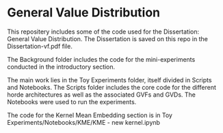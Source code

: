 # General Value Distribution

This repositery includes some of the code used for the Dissertation: General Value Distribution.
The Dissertation is saved on this repo in the Dissertation-vf.pdf file.

The Background folder includes the code for the mini-experiments conducted in the introductory section.

The main work lies in the Toy Experiments folder, itself divided in Scripts and Notebooks.
The Scripts folder includes the core code for the different horde architectures as well as the associated GVFs and GVDs. The Notebooks were used to run the experiments.

The code for the Kernel Mean Embedding section is in Toy Experiments/Notebooks/KME/KME - new kernel.ipynb


